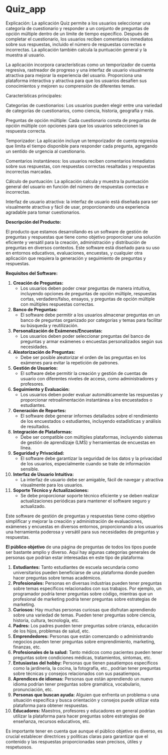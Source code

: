 # Quiz_app

Explicación:
La aplicación Quiz permite a los usuarios seleccionar una categoría de cuestionario y responder a un conjunto de preguntas de opción múltiple
dentro de un límite de tiempo específico. Después de completar el cuestionario, los usuarios reciben comentarios inmediatos sobre sus respuestas,
incluido el número de respuestas correctas e incorrectas. La aplicación también calcula la puntuación general y la muestra al usuario.

La aplicación incorpora características como un temporizador de cuenta regresiva, rastreador de progreso y una interfaz de usuario visualmente
atractiva para mejorar la experiencia del usuario. Proporciona una plataforma interactiva y atractiva para que los usuarios desafíen sus
conocimientos y mejoren su comprensión de diferentes temas.



Características principales:


Categorías de cuestionarios: Los usuarios pueden elegir entre una variedad de categorías de cuestionarios, como ciencia, historia, geografía y más.


Preguntas de opción múltiple: Cada cuestionario consta de preguntas de opción múltiple con opciones para que los usuarios seleccionen la respuesta correcta.


Temporizador: La aplicación incluye un temporizador de cuenta regresiva que limita el tiempo disponible para responder cada pregunta, agregando un sentido de urgencia al cuestionario.


Comentarios instantáneos: los usuarios reciben comentarios inmediatos sobre sus respuestas, con respuestas correctas resaltadas y respuestas incorrectas marcadas.


Cálculo de puntuación: La aplicación calcula y muestra la puntuación general del usuario en función del número de respuestas correctas e incorrectas.


Interfaz de usuario atractiva: la interfaz de usuario está diseñada para ser visualmente atractiva y fácil de usar, proporcionando una experiencia agradable para tomar cuestionarios.








**Descripción del Producto:**

El producto que estamos desarrollando es un software de gestión de preguntas y respuestas que tiene como objetivo proporcionar una solución eficiente y versátil para la creación, administración y distribución de preguntas en diversos contextos. Este software está diseñado para su uso en entornos educativos, evaluaciones, encuestas, y cualquier otra aplicación que requiera la generación y seguimiento de preguntas y respuestas.








**Requisitos del Software:**

1. **Creación de Preguntas:**
    - Los usuarios deben poder crear preguntas de manera intuitiva, incluyendo opciones de preguntas de opción múltiple, respuestas cortas, verdadero/falso, ensayos, y preguntas de opción múltiple con múltiples respuestas correctas.
2. **Banco de Preguntas:**
    - El software debe permitir a los usuarios almacenar preguntas en un banco de preguntas organizado por categorías y temas para facilitar su búsqueda y reutilización.
3. **Personalización de Exámenes/Encuestas:**
    - Los usuarios deben poder seleccionar preguntas del banco de preguntas y armar exámenes o encuestas personalizados según sus necesidades.
4. **Aleatorización de Preguntas:**
    - Debe ser posible aleatorizar el orden de las preguntas en los exámenes para evitar la repetición de patrones.
5. **Gestión de Usuarios:**
    - El software debe permitir la creación y gestión de cuentas de usuario con diferentes niveles de acceso, como administradores y profesores.
6. **Seguimiento y Evaluación:**
    - Los usuarios deben poder evaluar automáticamente las respuestas y proporcionar retroalimentación instantánea a los encuestados o estudiantes.
7. **Generación de Reportes:**
    - El software debe generar informes detallados sobre el rendimiento de los encuestados o estudiantes, incluyendo estadísticas y análisis de resultados.
8. **Integración de Plataformas:**
    - Debe ser compatible con múltiples plataformas, incluyendo sistemas de gestión de aprendizaje (LMS) y herramientas de encuestas en línea.
9. **Seguridad y Privacidad:**
    - El software debe garantizar la seguridad de los datos y la privacidad de los usuarios, especialmente cuando se trate de información sensible.
10. **Interfaz de Usuario Intuitiva:**
    - La interfaz de usuario debe ser amigable, fácil de navegar y atractiva visualmente para los usuarios.
11. **Soporte Técnico y Actualizaciones:**
    - Se debe proporcionar soporte técnico eficiente y se deben realizar actualizaciones periódicas para mantener el software seguro y actualizado.




Este software de gestión de preguntas y respuestas tiene como objetivo simplificar y mejorar la creación y administración de evaluaciones, exámenes y encuestas en diversos entornos, proporcionando a los usuarios una herramienta poderosa y versátil para sus necesidades de preguntas y respuestas.








**El público objetivo** de una página de preguntas de todos los tipos puede ser bastante amplio y diverso. Aquí hay algunas categorías generales de personas que podrían estar interesadas en este tipo de plataforma:

1. **Estudiantes:** Tanto estudiantes de escuela secundaria como universitarios pueden beneficiarse de una plataforma donde pueden hacer preguntas sobre temas académicos.
2. **Profesionales:** Personas en diversas industrias pueden tener preguntas sobre temas específicos relacionados con sus trabajos. Por ejemplo, un programador podría tener preguntas sobre código, mientras que un profesional de marketing podría tener preguntas sobre estrategias de marketing.
3. **Curiosos:** Hay muchas personas curiosas que disfrutan aprendiendo sobre una variedad de temas. Pueden tener preguntas sobre ciencia, historia, cultura, tecnología, etc.
4. **Padres:** Los padres pueden tener preguntas sobre crianza, educación de los hijos, problemas de salud, etc.
5. **Emprendedores:** Personas que están comenzando o administrando negocios pueden tener preguntas sobre emprendimiento, marketing, finanzas, etc.
6. **Profesionales de la salud:** Tanto médicos como pacientes pueden tener preguntas sobre condiciones médicas, tratamientos, síntomas, etc.
7. **Entusiastas del hobby:** Personas que tienen pasatiempos específicos como la jardinería, la cocina, la fotografía, etc., podrían tener preguntas sobre técnicas y consejos relacionados con sus pasatiempos.
8. **Aprendices de idiomas:** Personas que están aprendiendo un nuevo idioma podrían tener preguntas sobre gramática, vocabulario, pronunciación, etc.
9. **Personas que buscan ayuda:** Alguien que enfrenta un problema o una situación específica y busca orientación y consejos puede utilizar esta plataforma para obtener respuestas.
10. **Educadores:** Maestros, profesores y educadores en general podrían utilizar la plataforma para hacer preguntas sobre estrategias de enseñanza, recursos educativos, etc.




Es importante tener en cuenta que aunque el público objetivo es diverso, es crucial establecer directrices y políticas claras para garantizar que el contenido y las respuestas proporcionadas sean precisos, útiles y respetuosos.